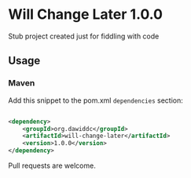 # Will Change Later 1.0.0

Stub project created just for fiddling with code

## Usage

### Maven

Add this snippet to the pom.xml `dependencies` section:

```xml

<dependency>
    <groupId>org.dawiddc</groupId>
    <artifactId>will-change-later</artifactId>
    <version>1.0.0</version>
</dependency>
```

Pull requests are welcome.
